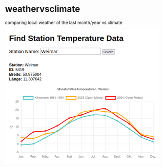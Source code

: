 # weathervsclimate
comparing local weather of the last month/year vs climate

![Example View](KlimavsWetter.png)
